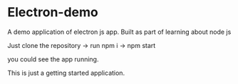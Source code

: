 # Electron-demo
A demo application of electron js app. Built as part of learning about node js

Just clone the repository
-> run npm i
-> npm start

you could see the app running. 

This is just a getting started application.
